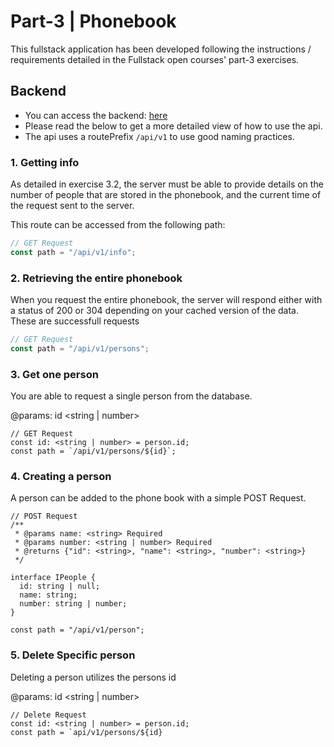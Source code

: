 # Part-3 | Phonebook

This fullstack application has been developed following the instructions / requirements detailed in the Fullstack open courses' part-3 exercises.

## Backend

- You can access the backend: [here](https://mooc.wilpola.com/api/v1)
- Please read the below to get a more detailed view of how to use the api.
- The api uses a routePrefix `/api/v1` to use good naming practices.

### 1. Getting info

As detailed in exercise 3.2, the server must be able to provide details on the number of people that are stored in the phonebook, and the current time of the request sent to the server.

This route can be accessed from the following path:

```js
// GET Request
const path = "/api/v1/info";
```

### 2. Retrieving the entire phonebook

When you request the entire phonebook, the server will respond either with a status of 200 or 304 depending on your cached version of the data. These are successfull requests

```js
// GET Request
const path = "/api/v1/persons";
```

### 3. Get one person

You are able to request a single person from the database.

@params: id <string | number>

```tsx
// GET Request
const id: <string | number> = person.id;
const path = `/api/v1/persons/${id}`;
```

### 4. Creating a person

A person can be added to the phone book with a simple POST Request.

```tsx
// POST Request
/**
 * @params name: <string> Required
 * @params number: <string | number> Required
 * @returns {"id": <string>, "name": <string>, "number": <string>}
 */

interface IPeople {
  id: string | null;
  name: string;
  number: string | number;
}

const path = "/api/v1/person";
```

### 5. Delete Specific person

Deleting a person utilizes the persons id

@params: id <string | number>

```tsx
// Delete Request
const id: <string | number> = person.id;
const path = `api/v1/persons/${id}
```
